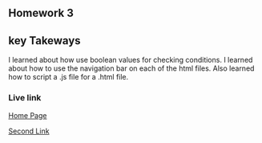 ## Homework 3

## key Takeways
I learned about how use boolean values for checking conditions. I learned about how to use the navigation bar on each of the html files. Also learned how to script a .js file for a .html file. 

### Live link

[Home Page](https://aabumaya.github.io/CODING-CLASS/Week-3/index.html)

[Second Link](https://github.com/Aabumaya/CODING-CLASS/tree/main/Homework%203)